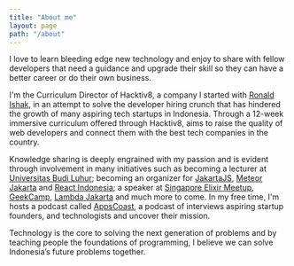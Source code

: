 ```yaml
---
title: "About me"
layout: page
path: "/about"
---
```


I love to learn bleeding edge new technology and enjoy to share with fellow developers that need a guidance and upgrade their skill so they can have a better career or do their own business.

I'm the Curriculum Director of Hacktiv8, a company I started with [Ronald Ishak](https://ronishak.com), in an attempt to solve the developer hiring crunch that has hindered the growth of many aspiring tech startups in Indonesia. Through a 12-week immersive curriculum offered through Hacktiv8, aims to raise the quality of web developers and connect them with the best tech companies in the country.

Knowledge sharing is deeply engrained with my passion and is evident through involvement in many initiatives such as becoming a lecturer at [Universitas Budi Luhur](https://budiluhur.ac.id); becoming an organizer for [JakartaJS](https://www.meetup.com/jakartajs/), [Meteor Jakarta](https://www.meetup.com/Meteor-Jakarta/) and [React Indonesia](https://www.meetup.com/reactindonesia/); a speaker at [Singapore Elixir Meetup](https://www.meetup.com/Singapore-Elixir-Meetup/events/229685862/), [GeekCamp](http://www.geekcamp.id/), [Lambda Jakarta](https://www.meetup.com/Lambda-Jakarta/events/230464443/) and much more to come. In my free time, I'm hosts a podcast called [AppsCoast](http://appscoast.id), a podcast of interviews aspiring startup founders, and technologists and uncover their mission. 

Technology is the core to solving the next generation of problems and by teaching people the foundations of programming, I believe we can solve Indonesia’s future problems together.
